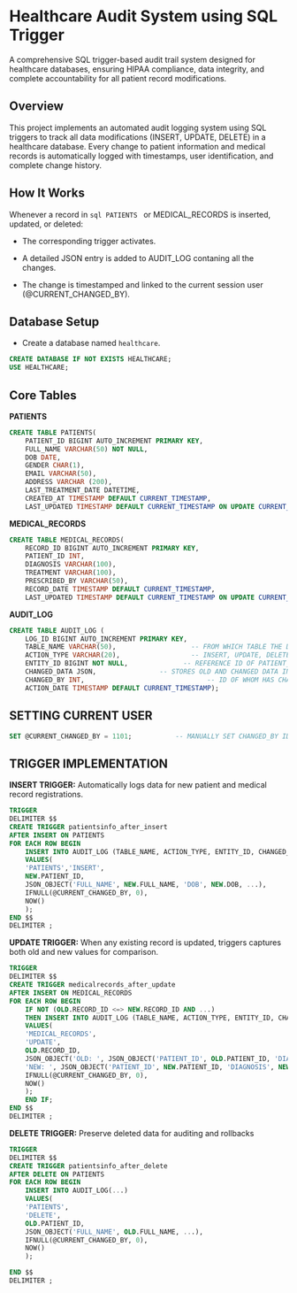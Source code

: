 # Healthcare Audit System using SQL Trigger 

A comprehensive SQL trigger-based audit trail system designed for healthcare databases, ensuring HIPAA compliance, data integrity, and complete accountability for all patient record modifications.

## Overview

This project implements an automated audit logging system using SQL triggers to track all data modifications (INSERT, UPDATE, DELETE) in a healthcare database. Every change to patient information and medical records is automatically logged with timestamps, user identification, and complete change history.

## How It Works

Whenever a record in ```sql PATIENTS ``` or MEDICAL_RECORDS is inserted, updated, or deleted:

- The corresponding trigger activates.

- A detailed JSON entry is added to AUDIT_LOG contaning all the changes.

- The change is timestamped and linked to the current session user (@CURRENT_CHANGED_BY).


## Database Setup

- Create a database named `healthcare`.
```sql
CREATE DATABASE IF NOT EXISTS HEALTHCARE;
USE HEALTHCARE;
```

## Core Tables 
**PATIENTS** 
```sql
CREATE TABLE PATIENTS(
	PATIENT_ID BIGINT AUTO_INCREMENT PRIMARY KEY,
    FULL_NAME VARCHAR(50) NOT NULL,
    DOB DATE,
    GENDER CHAR(1),
    EMAIL VARCHAR(50),
    ADDRESS VARCHAR (200),
    LAST_TREATMENT_DATE DATETIME,
    CREATED_AT TIMESTAMP DEFAULT CURRENT_TIMESTAMP,
    LAST_UPDATED TIMESTAMP DEFAULT CURRENT_TIMESTAMP ON UPDATE CURRENT_TIMESTAMP);
```
**MEDICAL_RECORDS** 
```sql
CREATE TABLE MEDICAL_RECORDS(
	RECORD_ID BIGINT AUTO_INCREMENT PRIMARY KEY,
    PATIENT_ID INT,
    DIAGNOSIS VARCHAR(100),
    TREATMENT VARCHAR(100), 
    PRESCRIBED_BY VARCHAR(50),
    RECORD_DATE TIMESTAMP DEFAULT CURRENT_TIMESTAMP,
    LAST_UPDATED TIMESTAMP DEFAULT CURRENT_TIMESTAMP ON UPDATE CURRENT_TIMESTAMP);
```
**AUDIT_LOG**
```sql
CREATE TABLE AUDIT_LOG (
	LOG_ID BIGINT AUTO_INCREMENT PRIMARY KEY,
    TABLE_NAME VARCHAR(50),					  -- FROM WHICH TABLE THE DATA HAS BEEN CHANGED 
    ACTION_TYPE VARCHAR(20), 				  -- INSERT, UPDATE, DELETE		
    ENTITY_ID BIGINT NOT NULL,				-- REFERENCE ID OF PATIENT_ID & RECORD_ID
    CHANGED_DATA JSON,                -- STORES OLD AND CHANGED DATA IN JSON FORMAT
    CHANGED_BY INT, 						      -- ID OF WHOM HAS CHANGED THE DATA
    ACTION_DATE TIMESTAMP DEFAULT CURRENT_TIMESTAMP);
```
## SETTING CURRENT USER
```sql
SET @CURRENT_CHANGED_BY = 1101;           -- MANUALLY SET CHANGED_BY ID 
```

## TRIGGER IMPLEMENTATION
**INSERT TRIGGER:** Automatically logs data for new patient and medical record registrations.
```sql
TRIGGER 
DELIMITER $$
CREATE TRIGGER patientsinfo_after_insert
AFTER INSERT ON PATIENTS 
FOR EACH ROW BEGIN
    INSERT INTO AUDIT_LOG (TABLE_NAME, ACTION_TYPE, ENTITY_ID, CHANGED_DATA, CHANGED_BY, ACTION_DATE)
    VALUES(
	'PATIENTS','INSERT',
	NEW.PATIENT_ID,
    JSON_OBJECT('FULL_NAME', NEW.FULL_NAME, 'DOB', NEW.DOB, ...),
    IFNULL(@CURRENT_CHANGED_BY, 0),
    NOW()
    );
END $$
DELIMITER ;
```

**UPDATE TRIGGER:** When any existing record is updated, triggers captures both old and new values for comparison.
```sql
TRIGGER 
DELIMITER $$
CREATE TRIGGER medicalrecords_after_update
AFTER INSERT ON MEDICAL_RECORDS 
FOR EACH ROW BEGIN
	IF NOT (OLD.RECORD_ID <=> NEW.RECORD_ID AND ...)
	THEN INSERT INTO AUDIT_LOG (TABLE_NAME, ACTION_TYPE, ENTITY_ID, CHANGED_DATA, CHANGED_BY, ACTION_DATE)
    VALUES(
	'MEDICAL_RECORDS',
	'UPDATE',
	OLD.RECORD_ID,
	JSON_OBJECT('OLD: ', JSON_OBJECT('PATIENT_ID', OLD.PATIENT_ID, 'DIAGNOSIS', OLD.DIAGNOSIS, ....),
	'NEW: ', JSON_OBJECT('PATIENT_ID', NEW.PATIENT_ID, 'DIAGNOSIS', NEW.DIAGNOSIS, ....)),
    IFNULL(@CURRENT_CHANGED_BY, 0),
    NOW()
    );
	END IF;
END $$
DELIMITER ;
```

**DELETE TRIGGER:** Preserve deleted data for auditing and rollbacks
```sql
TRIGGER 
DELIMITER $$
CREATE TRIGGER patientsinfo_after_delete 
AFTER DELETE ON PATIENTS 
FOR EACH ROW BEGIN 
    INSERT INTO AUDIT_LOG(...)
    VALUES(
	'PATIENTS',
	'DELETE',
	OLD.PATIENT_ID,
	JSON_OBJECT('FULL_NAME', OLD.FULL_NAME, ...),
	IFNULL(@CURRENT_CHANGED_BY, 0),
    NOW()
    );

END $$
DELIMITER ;
```

